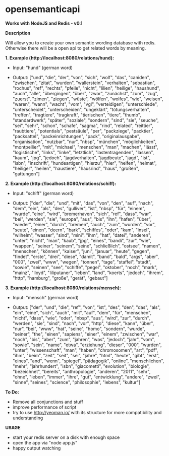 opensemanticapi
===============

**Works with NodeJS and Redis - v0.1**

**Description**

Will allow you to create your own semantic wording database with redis. Otherwise there will be a open api to get related words by meaning.

**1. Example (http://localhost:8080/relations/hund):**

* Input: "hund" (german word)

* Output: ["und", "die", "der", "von", "sich", "wolf", "das", "caniden", "zwischen", "zitat", "wurden", "wallerstein", "verhalten", "sebastian", "rochus", "ref", "rechts", "pfeile", "nicht", "lilien", "heilige", "haushund", "auch", "alle", "übergingen", "über", "zwar", "zunächst", "zum", "zug", "zuerst", "zimen", "ziegen", "wüste", "wölfen", "wolfes", "wie", "weisen", "waren", "wann", "wacht", "vom", "vgl", "verteidigen", "unterschiede", "unterscheidet", "unterscheiden", "ungeklärt", "tötungsverhalten", "treffen", "tragtiere", "tragkraft", "tierischen", "tiere", "thumb", "standardwerk", "später", "soziale", "sondern", "sind", "sie", "seuche", "sei", "sehr", "schon", "schafe", "sagma", "rind", "related", "reittier", "raubtiere", "potentials", "pestsäule", "per", "packziege", "packtier", "packsattel", "packeinrichtungen", "pack", "originalausgabe", "organisation", "nutzbar", "nur", "nbsp", "münchen", "möglichkeiten", "montpellier", "mit", "michael", "menschen", "man", "machen", "lässt", "logistische", "links", "linke", "letztlich", "lastentragenden", "lassen", "kaum", "jpg", "jedoch", "jagdverhalten", "jagdbeute", "jagd", "ist", "isbn", "inschrift", "hundeartigen", "hierzu", "hier", "helfen", "heimat", "heiliger", "heilen", "haustiere", "hausrind", "haus", "großen", "gattungen"]

**2. Example (http://localhost:8080/relations/schiff):**

* Input: "schiff" (german word)

* Output: ["der", "die", "und", "mit", "das", "von", "den", "auf", "nach", "dem", "ein", "als", "des", "gulliver", "ist", "nbsp", "für", "einem", "wurde", "eine", "wird", "bremerhaven", "sich", "ref", "dass", "war", "bei", "werden", "sie", "europa", "aus", "bis", "ihn", "hafen", "über", "wieder", "einer", "durch", "bremen", "auch", "zum", "wurden", "vor", "seute", "einen", "deern", "bark", "schiffes", "oder", "kam", "insel", "wilhelm", "wasser", "sind", "mini", "ihm", "hat", "datei", "anderen", "unter", "nicht", "man", "kaub", "jpg", "eines", "bandi", "zur", "wie", "wappen", "seiner", "seinem", "seine", "schließlich", "ostsee", "namen", "menschen", "können", "kaiser", "juni", "januar", "heute", "gegen", "findet", "erste", "drei", "diese", "damit", "band", "bald", "args", "aber", "000", "zwei", "www", "wegen", "tonnen", "tage", "staffel", "stadt", "sowie", "seinen", "see", "schiffe", "pegel", "oktober", "noch", "mark", "mainz", "lloyd", "liliputaner", "leben", "land", "koerts", "jedoch", "ihrem", "http", "hamburg", "große", "gerät", "gebaut"]

**3. Example (http://localhost:8080/relations/mensch):**

* Input: "mensch" (german word)

* Output: ["der", "und", "die", "ref", "von", "ist", "des", "den", "das", "als", "ein", "eine", "sich", "auch", "mit", "auf", "dem", "für", "menschen", "nicht", "dass", "wie", "oder", "nbsp", "aus", "wird", "zur", "durch", "werden", "sie", "sind", "nach", "vor", "http", "diese", "kann", "über", "nur", "bei", "www", "hat", "seine", "homo", "sondern", "wurde", "seiner", "the", "einen", "sapiens", "einer", "einem", "zwischen", "war", "noch", "bis", "aber", "zum", "jahren", "was", "jedoch", "jahr", "vom", "sowie", "sein", "name", "etwa", "erziehung", "dieser", "000", "wurden", "unter", "wissenschaft", "man", "haben", "chromosomen", "art", "pdf", "ihm", "beim", "zeit", "seit", "sei", "jahre", "html", "heute", "gibt", "erst", "eines", "and", "wenn", "spiegel", "pädagogik", "online", "menschlichen", "mehr", "jahrhundert", "isbn", "giacometti", "evolution", "biologie", "bezeichnet", "bereits", "anthropologie", "anderen", "2011", "sehr", "ohne", "leben", "immer", "ihre", "gut", "entwicklung", "andere", "zwei", "sinne", "seines", "science", "philosophie", "lebens", "kultur"]

**To Do:**

* Remove all conjunctions and stuff
* improve performance of script
* try to use http://yeoman.io/ with its structure for more compatibility and understanding

**USAGE**

* start your redis server on a disk with enough space
* open the app via "node app.js"
* happy output watching
